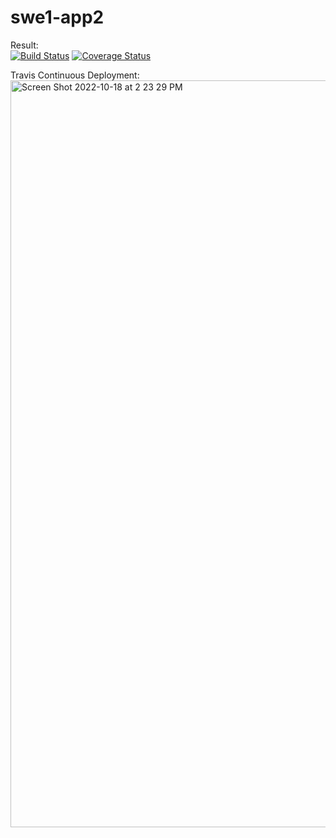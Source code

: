 # swe1-app2

Result:  
[![Build Status](https://app.travis-ci.com/yalexublue/swe1-app2.svg?branch=main)](https://app.travis-ci.com/yalexublue/swe1-app2)
[![Coverage Status](https://coveralls.io/repos/github/yalexublue/swe1-app2/badge.svg?branch=main)](https://coveralls.io/github/yalexublue/swe1-app2?branch=main)  

Travis Continuous Deployment:  
<img width="1195" alt="Screen Shot 2022-10-18 at 2 23 29 PM" src="https://user-images.githubusercontent.com/78865690/196518622-ad7b7f1c-956c-49e5-aced-9494a21324eb.png">
